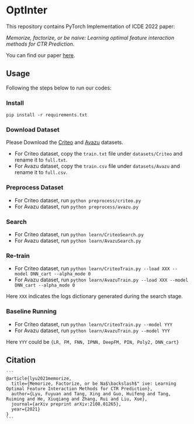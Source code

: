 # OptInter
This repository contains PyTorch Implementation of ICDE 2022 paper: 

*Memorize, factorize, or be naive: Learning optimal feature interaction methods for CTR Prediction*. 



You can find our paper [here](https://arxiv.org/abs/2108.01265).



## Usage

Following the steps below to run our codes:

### Install

`pip install -r requirements.txt`



### Download Dataset

Please Download the [Criteo](https://www.kaggle.com/mrkmakr/criteo-dataset) and [Avazu](https://www.kaggle.com/c/avazu-ctr-prediction/data) datasets. 

- For Criteo dataset, copy the `train.txt` file under `datasets/Criteo` and rename it to `full.txt`. 
- For Avazu dataset, copy the `train.csv` file under `datasets/Avazu` and rename it to `full.csv`.



### Preprocess Dataset

- For Criteo dataset, run `python preprocess/criteo.py`
- For Avazu dataset, run `python preprocess/avazu.py`



### Search

- For Criteo dataset, run `python learn/CriteoSearch.py`
- For Avazu dataset, run `python learn/AvazuSearch.py`



### Re-train

- For Criteo dataset, run `python learn/CriteoTrain.py --load XXX --model DNN_cart --alpha_mode 0`
- For Avazu dataset, run `python learn/AvazuTrain.py --load XXX --model DNN_cart --alpha_mode 0`

Here `XXX` indicates the logs dictionary generated during the search stage.



### Baseline Running

- For Criteo dataset, run `python learn/CriteoTrain.py --model YYY`
- For Avazu dataset, run `python learn/AvazuTrain.py --model YYY`

Here `YYY` could be `{LR, FM, FNN, IPNN, DeepFM, PIN, Poly2, DNN_cart}`



## Citation

```
​```
@article{lyu2021memorize,
  title={Memorize, Factorize, or be Na$\backslash$" ive: Learning Optimal Feature Interaction Methods for CTR Prediction},
  author={Lyu, Fuyuan and Tang, Xing and Guo, Huifeng and Tang, Ruiming and He, Xiuqiang and Zhang, Rui and Liu, Xue},
  journal={arXiv preprint arXiv:2108.01265},
  year={2021}
}
​```
```